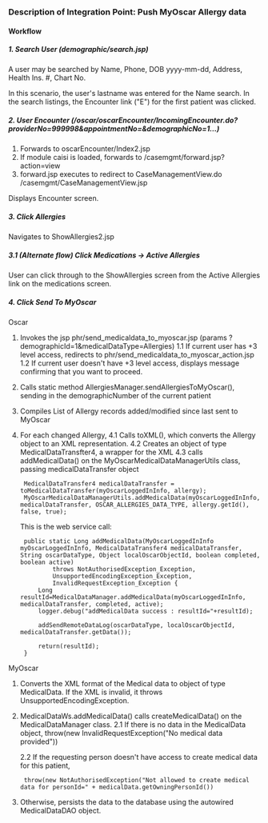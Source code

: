### Description of Integration Point: Push MyOscar Allergy data

#### Workflow

##### 1. Search User (demographic/search.jsp)
A user may be searched by Name, Phone, DOB yyyy-mm-dd, Address, Health Ins. #, Chart No.

In this scenario, the user's lastname was entered for the Name search.
In the search listings, the Encounter link ("E") for the first patient was clicked.

##### 2. User Encounter (/oscar/oscarEncounter/IncomingEncounter.do?providerNo=999998&appointmentNo=&demographicNo=1...)

1. Forwards to oscarEncounter/Index2.jsp
2. If module caisi is loaded, forwards to /casemgmt/forward.jsp?action=view
3. forward.jsp executes to redirect to CaseManagementView.do /casemgmt/CaseManagementView.jsp

Displays Encounter screen.

##### 3. Click Allergies 

Navigates to ShowAllergies2.jsp

##### 3.1 (Alternate flow) Click Medications -> Active Allergies

User can click through to the ShowAllergies screen from the Active Allergies link on the medications screen.

##### 4. Click Send To MyOscar

Oscar 

1. Invokes the jsp phr/send_medicaldata_to_myoscar.jsp (params ?demographicId=1&medicalDataType=Allergies) 
	1.1 If current user has +3 level access, redirects to phr/send_medicaldata_to_myoscar_action.jsp
	1.2 If current user doesn't have +3 level access, displays message confirming that you want to proceed.
2. Calls static method AllergiesManager.sendAllergiesToMyOscar(), sending in the demographicNumber of the current patient
3. Compiles List of Allergy records added/modified since last sent to MyOscar
4. For each changed Allergy, 
	4.1 Calls toXML(), which converts the Allergy object to an XML representation.
	4.2 Creates an object of type MedicalDataTransfter4, a wrapper for the XML
	4.3 calls addMedicalData() on the MyOscarMedicalDataManagerUtils class, passing medicalDataTransfer object

		MedicalDataTransfer4 medicalDataTransfer = toMedicalDataTransfer(myOscarLoggedInInfo, allergy);
		MyOscarMedicalDataManagerUtils.addMedicalData(myOscarLoggedInInfo, medicalDataTransfer, OSCAR_ALLERGIES_DATA_TYPE, allergy.getId(), false, true);

	This is the web service call:

		public static Long addMedicalData(MyOscarLoggedInInfo myOscarLoggedInInfo, MedicalDataTransfer4 medicalDataTransfer, String oscarDataType, Object localOscarObjectId, boolean completed, boolean active)
				throws NotAuthorisedException_Exception, 
				UnsupportedEncodingException_Exception, 
				InvalidRequestException_Exception {
			Long resultId=MedicalDataManager.addMedicalData(myOscarLoggedInInfo, medicalDataTransfer, completed, active);
			logger.debug("addMedicalData success : resultId="+resultId);

			addSendRemoteDataLog(oscarDataType, localOscarObjectId, medicalDataTransfer.getData());
		
			return(resultId);
		}

MyOscar 
1. Converts the XML format of the Medical data to object of type MedicalData. If the XML is invalid, it throws UnsupportedEncodingException.
2. MedicalDataWs.addMedicalData() calls createMedicalData() on the MedicalDataManager class.
	2.1 If there is no data in the MedicalData object,
		throw(new InvalidRequestException("No medical data provided"))

	2.2 If the requesting person doesn't have access to create medical data for this patient,
 
		throw(new NotAuthorisedException("Not allowed to create medical data for personId=" + medicalData.getOwningPersonId())

3. Otherwise, persists the data to the database using the autowired MedicalDataDAO object.






